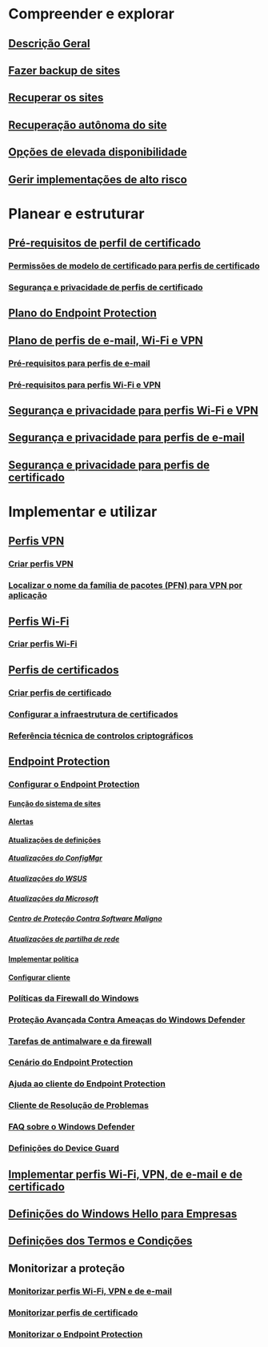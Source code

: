 # Compreender e explorar
## [Descrição Geral](understand\protect-data-and-site-infrastructure.md)
## [Fazer backup de sites](understand/backup-and-recovery.md)
## [Recuperar os sites](understand/recover-sites.md)
## [Recuperação autônoma do site](understand/unattended-recovery.md)
## [Opções de elevada disponibilidade](understand/high-availability-options.md)
## [Gerir implementações de alto risco](understand/settings-to-manage-high-risk-deployments.md)

# Planear e estruturar
## [Pré-requisitos de perfil de certificado](plan-design/prerequisites-for-certificate-profiles.md)
### [Permissões de modelo de certificado para perfis de certificado](plan-design/planning-for-certificate-template-permissions.md)
### [Segurança e privacidade de perfis de certificado](plan-design/security-and-privacy-for-certificate-profiles.md)

## [Plano do Endpoint Protection](plan-design/planning-for-endpoint-protection.md)

## [Plano de perfis de e-mail, Wi-Fi e VPN](plan-design/prerequisites-for-email-profiles.md)
### [Pré-requisitos para perfis de e-mail](plan-design/prerequisites-for-email-profiles.md)
### [Pré-requisitos para perfis Wi-Fi e VPN](plan-design/prerequisites-for-wifi-vpn-profiles.md)

## [Segurança e privacidade para perfis Wi-Fi e VPN](plan-design/security-and-privacy-for-wifi-vpn-profiles.md)

## [Segurança e privacidade para perfis de e-mail](plan-design/security-and-privacy-for-email-profiles.md)

## [Segurança e privacidade para perfis de certificado](plan-design/security-and-privacy-for-certificate-profiles.md)

# Implementar e utilizar
## [Perfis VPN](deploy-use/vpn-profiles.md)
### [Criar perfis VPN](deploy-use/create-vpn-profiles.md)
### [Localizar o nome da família de pacotes (PFN) para VPN por aplicação](deploy-use/find-a-pfn-for-per-app-vpn.md)

## [Perfis Wi-Fi](deploy-use/create-wifi-profiles.md)
### [Criar perfis Wi-Fi](deploy-use/create-wifi-profiles.md)

## [Perfis de certificados](deploy-use/introduction-to-certificate-profiles.md)
### [Criar perfis de certificado](deploy-use/create-certificate-profiles.md)
### [Configurar a infraestrutura de certificados](deploy-use/certificate-infrastructure.md)
### [Referência técnica de controlos criptográficos](deploy-use/cryptographic-controls-technical-reference.md)

## [Endpoint Protection](deploy-use/endpoint-protection.md)
### [Configurar o Endpoint Protection](deploy-use/endpoint-protection-configure.md)
#### [Função do sistema de sites](deploy-use/endpoint-protection-site-role.md)
#### [Alertas](deploy-use/endpoint-configure-alerts.md)
#### [Atualizações de definições](deploy-use/endpoint-definition-updates.md)
##### [Atualizações do ConfigMgr](deploy-use/endpoint-definitions-configmgr.md)
##### [Atualizações do WSUS](deploy-use/endpoint-definitions-wsus.md)
##### [Atualizações da Microsoft](deploy-use/endpoint-definitions-microsoft-updates.md)
##### [Centro de Proteção Contra Software Maligno](deploy-use/endpoint-definitions-protection-center.md)
##### [Atualizações de partilha de rede](deploy-use/endpoint-definitions-network.md)

#### [Implementar política](deploy-use/endpoint-antimalware-policies.md)
#### [Configurar cliente](deploy-use/endpoint-protection-configure-client.md)

### [Políticas da Firewall do Windows](deploy-use/create-windows-firewall-policies.md)
### [Proteção Avançada Contra Ameaças do Windows Defender](deploy-use/windows-defender-advanced-threat-protection.md)
### [Tarefas de antimalware e da firewall](deploy-use/endpoint-antimalware-firewall.md)
### [Cenário do Endpoint Protection](deploy-use/scenarios-endpoint-protection.md)
### [Ajuda ao cliente do Endpoint Protection](deploy-use/endpoint-protection-client-help.md)
### [Cliente de Resolução de Problemas](deploy-use/troubleshoot-endpoint-client.md)
### [FAQ sobre o Windows Defender](deploy-use/endpoint-protection-client-faq.md)
### [Definições do Device Guard](deploy-use/use-device-guard-with-configuration-manager.md)

## [Implementar perfis Wi-Fi, VPN, de e-mail e de certificado](deploy-use/deploy-wifi-vpn-email-cert-profiles.md)
## [Definições do Windows Hello para Empresas](deploy-use/windows-hello-for-business-settings.md)

## [Definições dos Termos e Condições](../mdm/deploy-use/terms-and-conditions.md)

## Monitorizar a proteção
### [Monitorizar perfis Wi-Fi, VPN e de e-mail](deploy-use/monitor-wifi-email-vpn-profiles.md)
### [Monitorizar perfis de certificado](deploy-use/monitor-certificate-profiles.md)
### [Monitorizar o Endpoint Protection](deploy-use/monitor-endpoint-protection.md)
